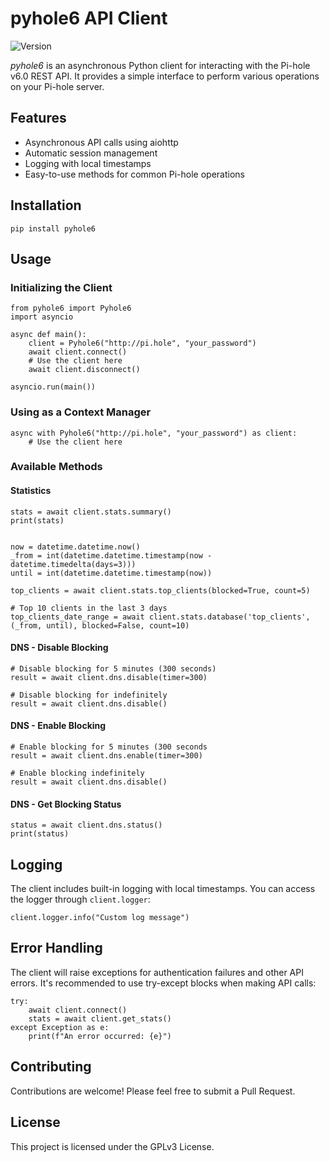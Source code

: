 # pyhole6 API Client

![Version](https://img.shields.io/badge/version-0.0.4-blue.svg)

*pyhole6* is an asynchronous Python client for interacting with the Pi-hole v6.0 REST API. It provides a simple interface to perform various operations on your Pi-hole server.

## Features

- Asynchronous API calls using aiohttp
- Automatic session management
- Logging with local timestamps
- Easy-to-use methods for common Pi-hole operations

## Installation

```
pip install pyhole6
```

## Usage

### Initializing the Client

```
from pyhole6 import Pyhole6
import asyncio

async def main():
    client = Pyhole6("http://pi.hole", "your_password")
    await client.connect()
    # Use the client here
    await client.disconnect()

asyncio.run(main())
```

### Using as a Context Manager

```
async with Pyhole6("http://pi.hole", "your_password") as client:
    # Use the client here
```

### Available Methods

#### Statistics

```
stats = await client.stats.summary()
print(stats)


now = datetime.datetime.now()
_from = int(datetime.datetime.timestamp(now - datetime.timedelta(days=3)))
until = int(datetime.datetime.timestamp(now))

top_clients = await client.stats.top_clients(blocked=True, count=5)

# Top 10 clients in the last 3 days
top_clients_date_range = await client.stats.database('top_clients', (_from, until), blocked=False, count=10)

```

#### DNS - Disable Blocking

```
# Disable blocking for 5 minutes (300 seconds)
result = await client.dns.disable(timer=300)

# Disable blocking for indefinitely
result = await client.dns.disable()

```

#### DNS - Enable Blocking

```
# Enable blocking for 5 minutes (300 seconds
result = await client.dns.enable(timer=300)

# Enable blocking indefinitely
result = await client.dns.disable()

```

#### DNS - Get Blocking Status

```
status = await client.dns.status()
print(status)
```



## Logging

The client includes built-in logging with local timestamps. You can access the logger through `client.logger`:

```
client.logger.info("Custom log message")
```

## Error Handling

The client will raise exceptions for authentication failures and other API errors. It's recommended to use try-except blocks when making API calls:

```
try:
    await client.connect()
    stats = await client.get_stats()
except Exception as e:
    print(f"An error occurred: {e}")
```

## Contributing

Contributions are welcome! Please feel free to submit a Pull Request.

## License

This project is licensed under the GPLv3 License.
